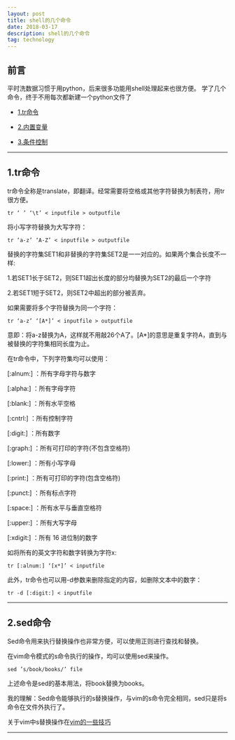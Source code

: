 ```yaml
---
layout: post
title: shell的几个命令
date: 2018-03-17
description: shell的几个命令
tag: technology
---   
```


## 前言

平时洗数据习惯于用python，后来很多功能用shell处理起来也很方便。
学了几个命令，终于不用每次都新建一个python文件了


* [1.tr命令](#1)

* [2.内置变量](#2)

* [3.条件控制](#3)

****


<h2 id="1">1.tr命令 </h2>

tr命令全称是translate，即翻译。经常需要将空格或其他字符替换为制表符，用tr很方便。

    tr ‘ ’ ‘\t’ < inputfile > outputfile 


将小写字符替换为大写字符：

    tr ‘a-z’ ‘A-Z’ < inputfile > outputfile

替换的字符集SET1和非替换的字符集SET2是一一对应的。如果两个集合长度不一样:

1.若SET1长于SET2，则SET1超出长度的部分均替换为SET2的最后一个字符

2.若SET1短于SET2，则SET2中超出的部分被丢弃。


如果需要将多个字符替换为同一个字符：

    tr ‘a-z’ ‘[A*]’ < inputfile > outputfile

意即：将a-z替换为A，这样就不用敲26个A了。[A*]的意思是重复字符A，直到与被替换的字符集相同长度为止。

在tr命令中，下列字符集均可以使用：

[:alnum:] ：所有字母字符与数字 

[:alpha:] ：所有字母字符 

[:blank:] ：所有水平空格 

[:cntrl:] ：所有控制字符 

[:digit:] ：所有数字 

[:graph:] ：所有可打印的字符(不包含空格符) 

[:lower:] ：所有小写字母 

[:print:] ：所有可打印的字符(包含空格符) 

[:punct:] ：所有标点字符 

[:space:] ：所有水平与垂直空格符 

[:upper:] ：所有大写字母 

[:xdigit:] ：所有 16 进位制的数字  

如将所有的英文字符和数字转换为字符x:

    tr [:alnum:] ‘[x*]’ < inputfile


此外，tr命令也可以用-d参数来删除指定的内容，如删除文本中的数字：

    tr -d [:digit:] < inputfile 


****



<h2 id="2">2.sed命令</h2>


Sed命令用来执行替换操作也非常方便，可以使用正则进行查找和替换。

在vim命令模式的s命令执行的操作，均可以使用sed来操作。

    sed ’s/book/books/’ file

上述命令是sed的基本用法，将book替换为books。

我的理解：Sed命令能够执行的s替换操作，与vim的s命令完全相同，sed只是将s命令在文件外执行了。

关于vim中s替换操作在[vim的一些技巧](http://kousw.com/2017/11/vim/)

***

